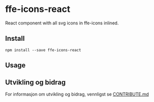 # ffe-icons-react

React component with all svg icons in ffe-icons inlined.

## Install

```
npm install --save ffe-icons-react
```

## Usage



## Utvikling og bidrag

For informasjon om utvikling og bidrag, vennligst se
[CONTRIBUTE.md](https://stash.intern.sparebank1.no/projects/FFE/repos/ffe-monorepo/browse/CONTRIBUTE.md)
